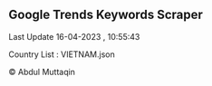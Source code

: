 

## Google Trends Keywords Scraper 
 
Last Update 16-04-2023 , 10:55:43

Country List :
VIETNAM.json



© Abdul Muttaqin 
